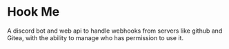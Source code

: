 # Hook Me

A discord bot and web api to handle webhooks from servers like github and Gitea, with the ability to manage who has permission to use it.